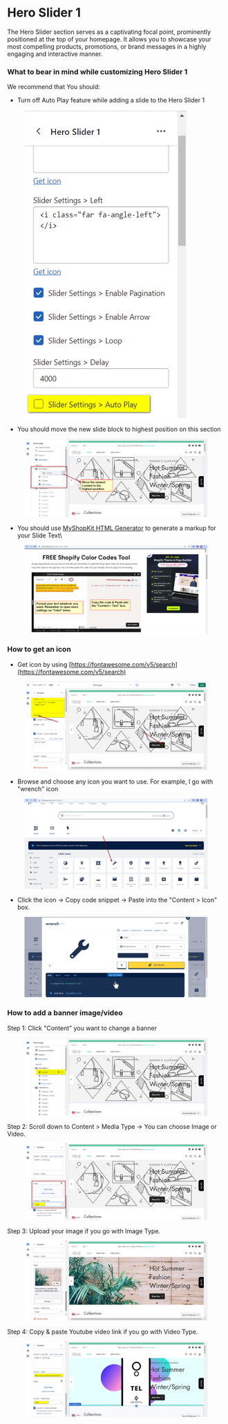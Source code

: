 # Hero Slider 1

The Hero Slider section serves as a captivating focal point, prominently positioned at the top of your homepage. It allows you to showcase your most compelling products, promotions, or brand messages in a highly engaging and interactive manner.

### What to bear in mind while customizing Hero Slider 1

We recommend that You should:

* Turn off Auto Play feature while adding a slide to the Hero Slider 1

<figure><img src="../.gitbook/assets/image (7).png" alt=""><figcaption></figcaption></figure>

* You should move the new slide block to highest position on this section

<figure><img src="../.gitbook/assets/image (56).png" alt=""><figcaption></figcaption></figure>

* You should use [MyShopKit HTML Generator](https://myshopkit.app/shopify-color-codes/) to generate a markup for your Slide Text\


<figure><img src="../.gitbook/assets/image (38).png" alt=""><figcaption></figcaption></figure>

### How to get an icon

* Get icon by using [https://fontawesome.com/v5/search](https://fontawesome.com/v5/search)

<figure><img src="../.gitbook/assets/image (1).png" alt=""><figcaption></figcaption></figure>

* Browse and choose any icon you want to use. For example, I go with "wrench" icon

<figure><img src="../.gitbook/assets/image (16).png" alt=""><figcaption></figcaption></figure>

* Click the icon -> Copy code snippet -> Paste into the "Content > Icon" box.

<figure><img src="../.gitbook/assets/image (89).png" alt=""><figcaption></figcaption></figure>

### How to add a banner image/video

Step 1: Click "Content" you want to change a banner

<figure><img src="../.gitbook/assets/image (33).png" alt=""><figcaption></figcaption></figure>

Step 2: Scroll down to Content > Media Type -> You can choose Image or Video.

<figure><img src="../.gitbook/assets/image (24).png" alt=""><figcaption></figcaption></figure>

Step 3: Upload your image if you go with Image Type.

<figure><img src="../.gitbook/assets/image (93).png" alt=""><figcaption></figcaption></figure>

Step 4: Copy & paste Youtube video link if you go with Video Type.

<figure><img src="../.gitbook/assets/image (61).png" alt=""><figcaption></figcaption></figure>

&#x20;
